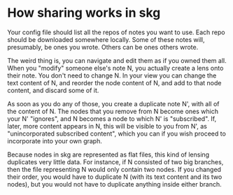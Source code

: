 # How sharing works in skg

Your config file should list all the repos of notes you want to use. Each repo should be downloaded somewhere locally. Some of these notes will, presumably, be ones you wrote. Others can be ones others wrote.

The weird thing is, you can navigate and edit them as if you owned them all. When you "modify" someone else's note N, you actually create a lens onto their note. You don't need to change N. In your view you can change the text content of N, and reorder the node content of N, and add to that node content, and discard some of it.

As soon as you do any of those, you create a duplicate note N', with all of the content of N. The nodes that you remove from N become ones which your N' "ignores", and N becomes a node to which N' is "subscribed". If, later, more content appears in N, this will be visible to you from N', as "unincorporated subscribed content", which you can if you wish proceed to incorporate into your own graph.

Because nodes in skg are represented as flat files, this kind of lensing duplicates very little data. For instance, if N consisted of two big branches, then the file representing N would only contain two nodes. If you changed their order, you would have to duplicate N (with its text content and its two nodes), but you would not have to duplicate anything inside either branch.
